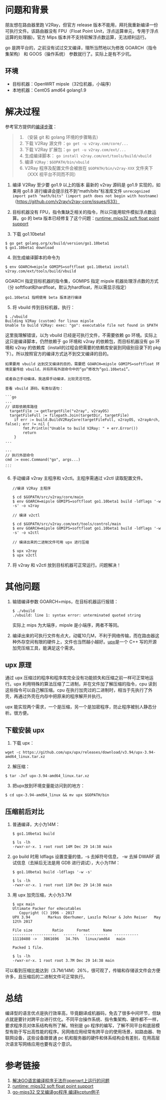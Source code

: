 # 问题和背景
朋友想在路由器里跑 V2Ray，但官方 release 版本不能用，拜托我重新编译一份可执行文件。该路由器没有 FPU（Float Point Unit，浮点运算单元，专用于浮点运算的处理器)，官方 Mips 版本并不支持软解浮点数运算，无法顺利运行。

go 是跨平台的，之前没有试过交叉编译，理所当然地以为修改 GOARCH（指令集架构） 和 GOOS（操作系统） 参数就行了。实际上是有不少坑。

## 环境
- 目标机器：OpenWRT mipsle（32位机器，小端序）
- 本地机器：CentOS amd64 golang1.9

# 解决过程
参考官方提供的[编译步骤](https://www.v2ray.com/eng/intro/compile.html)：

>1. （安装 git 和 golang 环境的步骤略去）
>3. 下载 V2Ray 源文件：`go get -u v2ray.com/core/...`
>4. 下载 V2Ray 扩展包：`go get -u v2ray.com/ext/...`
>5. 生成编译脚本：
`go install v2ray.com/ext/tools/build/vbuild`
>6. 编译 `V2Ray：$GOPATH/bin/vbuild`
>7. V2Ray 程序及配置文件会被放在 `$GOPATH/bin/v2ray-XXX` 文件夹下（XXX 视平台不同而不同）

1. 编译 V2Ray 至少要 go1.9 以上的版本
  最新的 v2ray 源码是 go1.9 实现的，如果用 go1.8 进行编译会提示找不到“math/bits”标准库文件
  `unrecognized import path "math/bits" (import path does not begin with hostname)`
  （https://github.com/v2ray/v2ray-core/issues/633）

2. 目标机器没有 FPU，指令集缺乏相关的指令，所以只能用软件模拟浮点数运算。go 的 beta 版本已经修复了这个问题：[runtime: mips32 soft float point support](https://github.com/golang/go/issues/18162)

3. 下载 go1.10beta1
  ```
  $ go get golang.org/x/build/version/go1.10beta1
  $ go1.10beta1 download
  ```

4. 则生成编译脚本的命令为
  ```
  $ env GOARCH=mipsle GOMIPS=softfloat go1.10beta1 install v2ray.com/ext/tools/build/vbuild
  ```
  GOARCH 指定目标机器的指令集，GOMIPS 指定 mipsle 机器处理浮点数的方式（分 softfloat和hardfloat，默认为hardfloat，所以需显示指定）

    go1.10beta1 指明使用 beta 版本进行编译

5. 将 vbuild 传到目标机器，执行：
  ```
  $ ./vbuild
  Building V2Ray (custom) for linux mipsle
  Unable to build V2Ray: exec: "go": executable file not found in $PATH
  ```
  这里我理解错误，以为 vbuild 已经是可执行文件，不需要依赖 go 环境。实际上这只是编译脚本，仍然依赖于 go 环境和 v2ray 的依赖包，而目标机器没有 go 环境和 v2ray 的依赖库（install的过程会把需要的依赖库安装到同级别目录下的 pkg 下）。所以按照官方的编译方式达不到交叉编译的目的。

    如果要用 vbuild 达到交叉编译的目的，需要把 GOARCH=mipsle GOMIPS=softfloat 环境变量传给 vbuild，并将所有外部命令中的“go”修改为“go1.10beta1”。

    或者自己手动编译。我选择手动编译，比较灵活可控。

    查看 vbuild 源码，有类似语句：

    ```go
    ...
    // 读取依赖库路径
      targetFile := getTargetFile("v2ray", v2rayOS)
      targetFileFull := filepath.Join(targetDir, targetFile)
      	if err := build.BuildV2RayCore(targetFileFull, v2rayOS, v2rayArch, false); err != nil {
      		fmt.Println("Unable to build V2Ray: " + err.Error())
      		return
      	}
    ...

    ...
    // 执行外部命令
    cmd := exec.Command("go", args...)
    ...
    ```

6. 手动编译 v2ray 主程序和 v2ctl。主程序需通过 v2ctl 读取配置文件。

    ```
    //编译 V2Ray 主程序

    $ cd $GOPATH/src/v2ray/core/main
    $ env GOARCH=mipsle GOMIPS=softfloat go1.10beta1 build -ldflags '-w -s' -o v2ray

    // 编译 v2ctl

    $ cd $GOPATH/src/v2ray.com/ext/tools/control/main
    $ env GOARCH=mipsle GOMIPS=softfloat go1.10beta1 build -ldflags '-w -s' -o v2ctl

    // 编译出来的二进制文件可用 upx 进行压缩

    $ upx v2ray
    $ upx v2ctl
    ```

7. 将 v2ray 和 v2ctl 放到目标机器可正常运行。问题解决！

# 其他问题

1. 输错编译参数 GOARCH=mips，在目标机器运行报错：

    ```
    $ ./vbuild
    ./vbuild: line 1: syntax error: unterminated quoted string
    ```

    实际上 mips 为大端序，mipsle 是小端序，两者不等同。

2. 编译出来的可执行文件有点大，动辄10几M，不利于网络传输，而在路由器这种外存空间有限的硬件上，文件也当然越小越好。[upx](https://github.com/upx/upx)是一个 C++ 写的开源加壳压缩工具，能满足这个需求。

## upx 原理
通过 upx 压缩过的程序和程序库完全没有功能损失和压缩之前一样可正常地运行。upx 利用特殊的算法压缩了二进制，并在文件加了解压缩的指令，cpu 读到这些指令可以自己解压缩。cpu 在执行加壳过的二进制时，相当于先执行了外壳，再通过外壳在内存中把原来的程序解开并执行。

upx 能实现两个需求，一个是压缩，另一个是加密程序，防止程序被别人静态分析。很方便。

## 下载安装 upx
1. 下载 upx：

  ```
  wget -c https://github.com/upx/upx/releases/download/v3.94/upx-3.94-amd64_linux.tar.xz
  ```

2. 解压缩：

  ```
  $ tar -Jxf upx-3.94-amd64_linux.tar.xz
  ```

3. 把upx放到环境变量能访问到的地方：

  ```
  $ cd upx-3.94-amd64_linux && mv upx $GOPATH/bin
  ```

## 压缩前后对比

1. 普通编译，大小为14M：

    ```
    $ go1.10beta1 build

    $ ls -lh
    -rwxr-xr-x. 1 root root 14M Dec 29 14:38 main
    ```

2. go build 时用 ldflags 设置变量的值，-s 去掉符号信息， -w 去掉 DWARF 调试信息（去掉后无法是用 GDB 进行调试），大小为11M：

    ```
    $ go1.10beta1 build -ldflags '-w -s'

    $ ls -lh
    -rwxr-xr-x. 1 root root 11M Dec 29 14:38 main
    ```

3. 用 upx 加壳压缩，大小为3.7M

    ```
    $ upx main
    Ultimate Packer for eXecutables
       Copyright (C) 1996 - 2017
    UPX 3.94        Markus Oberhumer, Laszlo Molnar & John Reiser   May 12th 2017

    File size         Ratio      Format      Name
    --------------------   ------   -----------   -----------
    11110408 ->   3861696   34.76%   linux/amd64   main

    Packed 1 file.

    $ ls -lh
    -rwxr-xr-x. 1 root root 3.7M Dec 29 14:38 main

    ```

可以看到压缩比能达到（3.7M/14M）26%，很可观了，传输和存储该文件会方便许多，且压缩后的二进制文件可正常执行。

# 总结
编译型的语言优点是执行效率高，毕竟翻译成机器码，免去了很多中间环节，但缺点就是要针对跨平台进行优化。不同平台操作系统、指令集架构、硬件都不一样，要求程序员对体系结构有所了解。特别是 go 程序的编写，了解不同平台和底层模型有助于写出高性能的程序。另网络应用经常有跨平台的使用场景，如路由器、物联网设备，这些设备跟普通 pc 机和服务器的硬件和体系结构会有差别，在用高层次语言写网络应用也要有这个意识。

# 参考链接
1. [解决GO语言编译程序无法在openwrt上运行的问题](https://stray.love/wen-ti-jie-jue-fang-an/jie-jue-goyu-yan-bian-yi-cheng-xu-wu-fa-zai-openwrtshang-yun-xing-de-wen-ti)
2. [runtime: mips32 soft float point support](https://github.com/golang/go/issues/18162)
3. [go-mips32 交叉编译go程序 编译kcptun例子](https://github.com/xtaci/kcptun/issues/79)
